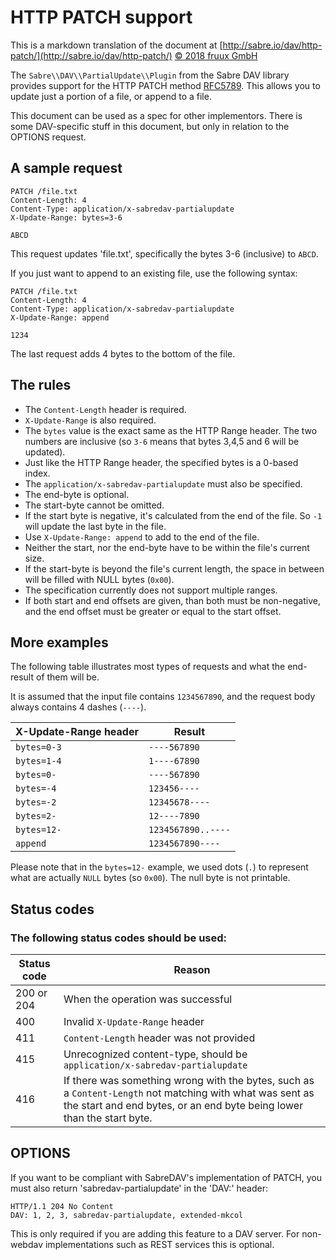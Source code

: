 # HTTP PATCH support

This is a markdown translation of the document at
[http://sabre.io/dav/http-patch/](http://sabre.io/dav/http-patch/)
[© 2018 fruux GmbH](https://fruux.com/)

The `Sabre\\DAV\\PartialUpdate\\Plugin` from the Sabre DAV library provides
support for the HTTP PATCH method [RFC5789](http://tools.ietf.org/html/rfc5789).
This allows you to update just a portion of a file, or append to a file.

This document can be used as a spec for other implementors. There is some
DAV-specific stuff in this document, but only in relation to the OPTIONS
request.

## A sample request

```
PATCH /file.txt
Content-Length: 4
Content-Type: application/x-sabredav-partialupdate
X-Update-Range: bytes=3-6

ABCD
```

This request updates 'file.txt', specifically the bytes 3-6 (inclusive) to
`ABCD`.

If you just want to append to an existing file, use the following syntax:

```
PATCH /file.txt
Content-Length: 4
Content-Type: application/x-sabredav-partialupdate
X-Update-Range: append

1234
```

The last request adds 4 bytes to the bottom of the file.

## The rules

- The `Content-Length` header is required.
- `X-Update-Range` is also required.
- The `bytes` value is the exact same as the HTTP Range header. The two numbers
  are inclusive (so `3-6` means that bytes 3,4,5 and 6 will be updated).
- Just like the HTTP Range header, the specified bytes is a 0-based index.
- The `application/x-sabredav-partialupdate` must also be specified.
- The end-byte is optional.
- The start-byte cannot be omitted.
- If the start byte is negative, it's calculated from the end of the file. So
  `-1` will update the last byte in the file.
- Use `X-Update-Range: append` to add to the end of the file.
- Neither the start, nor the end-byte have to be within the file's current size.
- If the start-byte is beyond the file's current length, the space in between
  will be filled with NULL bytes (`0x00`).
- The specification currently does not support multiple ranges.
- If both start and end offsets are given, than both must be non-negative, and
  the end offset must be greater or equal to the start offset.

## More examples

The following table illustrates most types of requests and what the end-result
of them will be.

It is assumed that the input file contains `1234567890`, and the request body
always contains 4 dashes (`----`).

X-Update-Range header | Result
--------------------- | -------
`bytes=0-3`           | `----567890`
`bytes=1-4`           | `1----67890`
`bytes=0-`            | `----567890`
`bytes=-4`            | `123456----`
`bytes=-2`            | `12345678----`
`bytes=2-`            | `12----7890`
`bytes=12-`           | `1234567890..----`
`append`              | `1234567890----`

Please note that in the `bytes=12-` example, we used dots (`.`) to represent
what are actually `NULL` bytes (so `0x00`). The null byte is not printable.

## Status codes

### The following status codes should be used:

Status code | Reason
----------- | ------
200 or 204  | When the operation was successful
400         | Invalid `X-Update-Range` header
411         | `Content-Length` header was not provided
415         | Unrecognized content-type, should be `application/x-sabredav-partialupdate`
416         | If there was something wrong with the bytes, such as a `Content-Length` not matching with what was sent as the start and end bytes, or an end byte being lower than the start byte.

## OPTIONS

If you want to be compliant with SabreDAV's implementation of PATCH, you must
also return 'sabredav-partialupdate' in the 'DAV:' header:

```
HTTP/1.1 204 No Content
DAV: 1, 2, 3, sabredav-partialupdate, extended-mkcol
```

This is only required if you are adding this feature to a DAV server. For
non-webdav implementations such as REST services this is optional.

